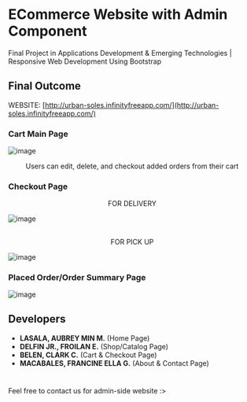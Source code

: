 # ECommerce Website with Admin Component
Final Project in Applications Development &amp; Emerging Technologies | Responsive Web Development Using Bootstrap

## Final Outcome
WEBSITE: [http://urban-soles.infinityfreeapp.com/](http://urban-soles.infinityfreeapp.com/)

### Cart Main Page
![image](https://github.com/user-attachments/assets/64279def-4812-49e2-95f9-1f545c5eb1f8)
<p align="center">Users can edit, delete, and checkout added orders from their cart</p>

### Checkout Page
<p align="center">FOR DELIVERY</p>

![image](https://github.com/user-attachments/assets/982bbd38-6d6b-43d1-b466-06a75f102097)

##
<p align="center">FOR PICK UP</p>

![image](https://github.com/user-attachments/assets/425bb57a-3102-4f9d-a807-dcca314a8c9c)


### Placed Order/Order Summary Page
![image](https://github.com/user-attachments/assets/56c42b1a-a842-42b0-b8d0-17dca68dd5e7)



## Developers
- **LASALA, AUBREY MIN M.**  (Home Page)
- **DELFIN JR., FROILAN E.**  (Shop/Catalog Page)
- **BELEN, CLARK C.**  (Cart & Checkout Page)
- **MACABALES, FRANCINE ELLA G.**  (About & Contact Page)

#
Feel free to contact us for admin-side website :>


